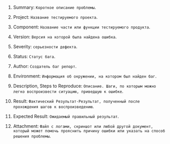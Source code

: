 1. Summary: `Короткое описание проблемы`.

2. Project: `Название тестируемого проекта`.

3. Component: `Название части или функции тестируемого продукта`.

4. Version: `Версия на которой была найдена ошибка`.
      
5. Severity: `серьезности дефекта`.

6. Status: `Статус бага`.

7. Author: `Создатель баг репорт`.

8. Environment: `Информация об окружении, на котором был найден баг`.

9. Description, Steps to Reproduce: `Описание. Шаги, по которым можно легко воспроизвести ситуацию, приведшую к ошибке`. 

10. Result: `Фактический Результат-Результат, полученный после прохождения шагов к воспроизведению`.

11. Expected Result: `Ожидаемый правильный результат`.

12. Attachment: `Файл с логами, скриншот или любой другой документ, который может помочь прояснить причину ошибки или указать на способ решения проблемы`.
